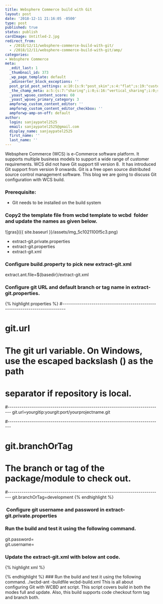 ```yaml
---
title: Websphere Commerce build with Git
layout: post
date: '2018-12-11 21:16:05 -0500'
type: post
published: true
status: publish
cardImage: Untitled-2.jpg
redirect_from:
  - /2018/12/11/websphere-commerce-build-with-git/
  - /2018/12/11/websphere-commerce-build-with-git/amp/
categories:
- Websphere Commerce
meta:
  _edit_last: 1
  _thumbnail_id: 373
  _wp_page_template: default
  _adinserter_block_exceptions: ''
  post_grid_post_settings: a:10:{s:9:"post_skin";s:4:"flat";s:19:"custom_thumb_source";s:92:"https://abyte.stream/wp-content/plugins/post-grid/assets/frontend/css/images/placeholder.png";s:17:"font_awesome_icon";s:0:"";s:23:"font_awesome_icon_color";s:7:"#737272";s:22:"font_awesome_icon_size";s:4:"50px";s:17:"custom_youtube_id";s:0:"";s:15:"custom_vimeo_id";s:0:"";s:21:"custom_dailymotion_id";s:0:"";s:14:"custom_mp3_url";s:0:"";s:20:"custom_soundcloud_id";s:0:"";}
  _the_champ_meta: a:5:{s:7:"sharing";i:0;s:16:"vertical_sharing";i:0;s:7:"counter";i:0;s:16:"vertical_counter";i:0;s:11:"fb_comments";i:0;}
  _yoast_wpseo_content_score: 60
  _yoast_wpseo_primary_category: 3
  ampforwp_custom_content_editor: ''
  ampforwp_custom_content_editor_checkbox: ''
  ampforwp-amp-on-off: default
author:
  login: sanjaypatel2525
  email: sanjaypatel2525@gmail.com
  display_name: sanjaypatel2525
  first_name: ''
  last_name: ''
---
```


Websphere Commerce (WCS) is e-Commerce software platform. It supports multiple business models to support a wide range of customer requirements.
WCS did not have Git support till version 8.  It has introduced Git support from version 9 onwards. Git is a free open source distributed source control management software.
This blog we are going to discuss Git configuration with WCS build.
### Prerequisite:
- Git needs to be installed on the build system

### Copy2 the template file from wcbd template to wcbd  folder and update the names as given below.

![gras]({{ site.baseurl }}/assets/img_5c1021100f5c3.png)
- extract-git.private.properties<br />
- extract-git.properties<br />
- extract-git.xml


### Configure build.property to pick new extract-git.xml

extract.ant.file=${basedir}/extract-git.xml
### Configure git URL and default branch or tag name in extract-git.properties.
{% highlight properties %}
#-------------------------------------------------------------------------------
# git.url
#
# The git url variable. On Windows, use the escaped backslash (\) as the path
# separator if repository is local.
#-------------------------------------------------------------------------------
git.url=yourgitip:yourgit:port/yourprojectname.git

#-------------------------------------------------------------------------------
# git.branchOrTag
#
# The branch or tag of the package/module to check out.
#-------------------------------------------------------------------------------
git.branchOrTag=development
{% endhighlight %}

###  Configure git username and password in extract-git.private.properties
### Run the build and test it using the following command.

git.password=<someusername><br />
git.username=<somepassword>
### Update the extract-git.xml with below ant code.
{% highlight xml %}
<project name="extract-git" default="all">

  <available property="found.${ant.project.name}.properties"
             file="${basedir}/${ant.project.name}.properties"
             type="file" />
  <fail message="${basedir}/${ant.project.name}.properties does not exist."
        unless="found.${ant.project.name}.properties" />
  <property file="${basedir}/${ant.project.name}.properties" />

  <encodeProperties file="${ant.project.name}.private.properties" />
  <decodeLoadProperties file="${ant.project.name}.private.properties" />

  <!--
   Runs the source extraction process.
  -->
  <target name="all">
    <condition property="branchOrTag" value="${build.branchOrTag}" else="${git.branchOrTag}">
        <isset property="build.branchOrTag"/>
    </condition>
    <if>
      <istrue value="${extract.update.mode}" />
      <then>
        <if>
          <available file="${module.dir}" type="dir" />
          <then>
            <echo message = "GIT Command: git pull --tags" />
            <exec executable = "git" dir = "${module.dir}" failonerror="true">
              <arg value = "pull" />
              <arg value = "--tags" />
            </exec>
            <echo message = "GIT Command: git reset --hard origin/${branchOrTag}" />
            <exec executable = "git" dir = "${module.dir}" failonerror="true">
              <arg value = "reset" />
              <arg value = "--hard" />
              <arg value = "origin/${branchOrTag}" />
            </exec>
          </then>
          <else>
            <echo message = "GIT Command: git clone -b ${branchOrTag} http://${git.username}:${git.password}@${git.url}" />
            <exec executable = "git" dir = "${source.dir}" failonerror="true">
              <arg value = "clone" />
              <arg value = "-b" />
              <arg value = "${branchOrTag}" />
              <arg value = "http://${git.username}:${git.password}@${git.url}" />
            </exec>
          </else>
        </if>
      </then>
      <else>
        <echo message = "GIT Command: git clone -b ${branchOrTag} http://${git.username}:${git.password}@${git.url}" />
        <exec executable = "git" dir = "${source.dir}" failonerror="true">
          <arg value = "clone" />
          <arg value = "-b" />
          <arg value = "${branchOrTag}" />
          <arg value = "http://${git.username}:${git.password}@${git.url}" />
        </exec>
      </else>
    </if>
    <defaultexcludes add="CVSROOT/**" />
  </target>

</project>
{% endhighlight %}
### Run the build and test it using the following command.
./wcbd-ant -buildfile wcbd-build.xml
This is all about configuring Git with WCBD ant script. This script covers build in both the modes full and update. Also, this build supports code checkout form tag and branch both.
&nbsp;